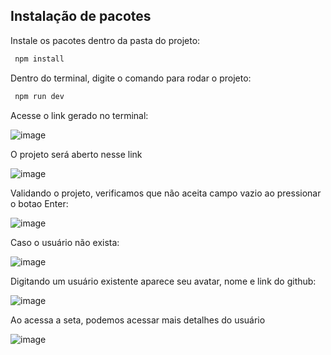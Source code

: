 

## Instalação de pacotes

Instale os pacotes dentro da pasta do projeto:

```sh
 npm install
   ```
   
 Dentro do terminal, digite o comando para rodar o projeto:

```sh
 npm run dev
   ```
   
   Acesse o link gerado no terminal:

![image](https://user-images.githubusercontent.com/53442386/219715021-17fd474a-fa6d-409b-b06a-73fd9615bfd8.png)


O projeto será aberto nesse link

![image](https://user-images.githubusercontent.com/53442386/219715232-1f9e2eb4-f058-49db-a25d-740eba830de6.png)


Validando o projeto, verificamos que não aceita campo vazio ao pressionar o botao Enter:

![image](https://user-images.githubusercontent.com/53442386/219715420-786fa501-14b8-49d2-a25e-304c6a5d99c2.png)

Caso o usuário não exista:

![image](https://user-images.githubusercontent.com/53442386/219715760-dd7a8fa0-0718-4a23-a4cb-6a5b3df74277.png)

Digitando um usuário existente aparece seu avatar, nome e link do github:

![image](https://user-images.githubusercontent.com/53442386/219716130-2441e832-0f1a-4a6b-a1b6-7ae5c446441e.png)

Ao acessa a seta, podemos acessar mais detalhes do usuário

![image](https://user-images.githubusercontent.com/53442386/219716485-8a3a1ea4-55a8-45b9-97db-a41debab4567.png)


